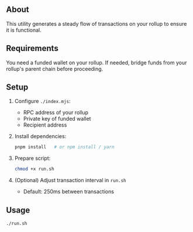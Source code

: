 ## About

This utility generates a steady flow of transactions on your rollup to ensure it is functional.

## Requirements

You need a funded wallet on your rollup. If needed, bridge funds from your rollup's parent chain before proceeding.

## Setup

1. Configure `./index.mjs`:
   - RPC address of your rollup
   - Private key of funded wallet
   - Recipient address

2. Install dependencies:
   ```bash
   pnpm install   # or npm install / yarn
   ```

3. Prepare script:
   ```bash
   chmod +x run.sh
   ```

4. (Optional) Adjust transaction interval in `run.sh`
   - Default: 250ms between transactions 

## Usage

```bash
./run.sh
```